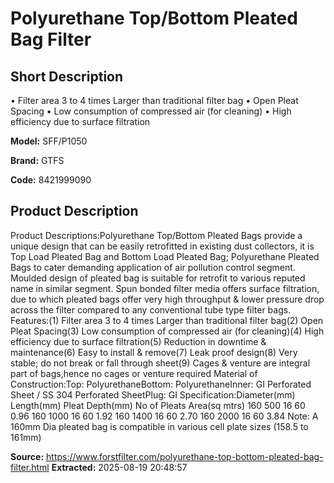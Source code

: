 # Polyurethane Top/Bottom Pleated Bag Filter

## Short Description

• Filter area 3 to 4 times Larger than traditional filter bag
• Open Pleat Spacing
• Low consumption of compressed air (for cleaning)
• High efficiency due to surface filtration

**Model:** SFF/P1050

**Brand:** GTFS

**Code:** 8421999090

## Product Description

Product Descriptions:Polyurethane Top/Bottom Pleated Bags provide a unique design that can be easily retrofitted in existing dust collectors, it is Top Load Pleated Bag and Bottom Load Pleated Bag; Polyurethane Pleated Bags to cater demanding application of air pollution control segment. Moulded design of pleated bag is suitable for retrofit to various reputed name in similar segment. Spun bonded filter media offers surface filtration, due to which pleated bags offer very high throughput & lower pressure drop across the filter compared to any conventional tube type filter bags. Features:(1) Filter area 3 to 4 times Larger than traditional filter bag(2) Open Pleat Spacing(3) Low consumption of compressed air (for cleaning)(4) High efficiency due to surface filtration(5) Reduction in downtime & maintenance(6) Easy to install & remove(7) Leak proof design(8) Very stable; do not break or fall through sheet(9) Cages & venture are integral part of bags,hence no cages or venture required Material of Construction:Top: PolyurethaneBottom: PolyurethaneInner: GI Perforated Sheet / SS 304 Perforated SheetPlug: GI Specification:Diameter(mm) Length(mm) Pleat Depth(mm) No of Pleats Area(sq mtrs) 160 500 16 60 0.96 160 1000 16 60 1.92 160 1400 16 60 2.70 160 2000 16 60 3.84 Note: A 160mm Dia pleated bag is compatible in various cell plate sizes (158.5 to 161mm)

**Source:** https://www.forstfilter.com/polyurethane-top-bottom-pleated-bag-filter.html
**Extracted:** 2025-08-19 20:48:57
